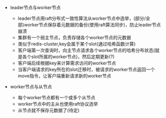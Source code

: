 * leader节点与worker节点
    * leader节点用raft分布式一致性算法从worker节点中选举，(部分/全部)worker节点保存着元数据的备份(使用raft算法同步)，防止leader节点崩溃
    * 集群有一个弱主节点，负责存储各个worker节点的元数据
    * 类似于redis-cluster,key会属于某个slot(通过哈希函数计算)
    * 客户端第一次查询时，向主节点请求各个worker节点的哈希分布状态(就是各个slot所属的worker节点)，然后定期更新(?)
    * 客户端后续根据key来计算需求访问的worker节点
    * 当客户端请求的key所在的slot迁移时，被请求的worker节点返回一个move指令，让客户端重新请求新的worker节点


* worker节点与从节点
    * 每个worker节点都有一个或多个从节点
    * worker节点中的主从也使用raft协议选举
    * 从节点就不保存元数据了(待定)
